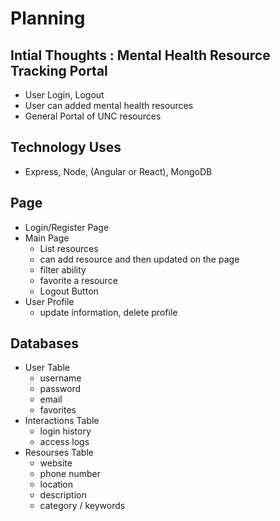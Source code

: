# Planning

## Intial Thoughts : Mental Health Resource Tracking Portal

- User Login, Logout
- User can added mental health resources
- General Portal of UNC resources

## Technology Uses

- Express, Node, (Angular or React), MongoDB

## Page

- Login/Register Page
- Main Page
  - List resources
  - can add resource and then updated on the page
  - filter ability
  - favorite a resource
  - Logout Button
- User Profile
  - update information, delete profile


## Databases

- User Table 
  - username
  - password
  - email
  - favorites
- Interactions Table
  - login history
  - access logs
- Resourses Table
  - website
  - phone number
  - location
  - description
  - category / keywords
